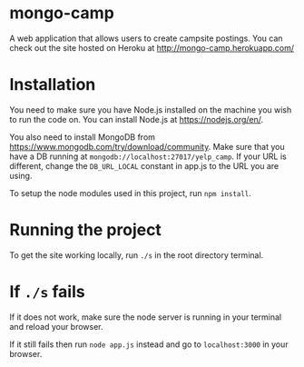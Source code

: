 # mongo-camp
A web application that allows users to create campsite postings.
You can check out the site hosted on Heroku at http://mongo-camp.herokuapp.com/
# Installation
You need to make sure you have Node.js installed on the machine you wish to run the code on. You can install Node.js at https://nodejs.org/en/.

You also need to install MongoDB from https://www.mongodb.com/try/download/community. Make sure that you have a DB running at ```mongodb://localhost:27017/yelp_camp```. If your URL is different, change the ```DB_URL_LOCAL``` constant in app.js to the URL you are using.

To setup the node modules used in this project, run ```npm install```.

# Running the project
To get the site working locally, run ```./s``` in the root directory terminal.

# If ```./s``` fails
If it does not work, make sure the node server is running in your terminal and reload your browser.

If it still fails then run ```node app.js``` instead and go to ```localhost:3000``` in your browser.

